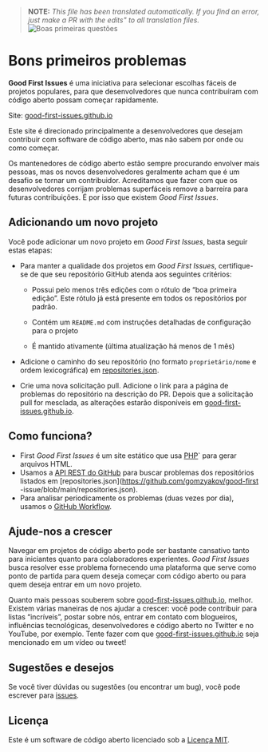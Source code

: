 >**NOTE:** _This file has been translated automatically. If you find an error, just make a PR with the edits" to all translation files._
![Boas primeiras questões](../assets/github/social-preview.png)

# Bons primeiros problemas

**Good First Issues** é uma iniciativa para selecionar escolhas fáceis de projetos populares, para que desenvolvedores que nunca contribuíram com código aberto possam começar rapidamente.

Site: [good-first-issues.github.io](https://good-first-issues.github.io)

Este site é direcionado principalmente a desenvolvedores que desejam contribuir com software de código aberto, mas não sabem por onde ou como começar.

Os mantenedores de código aberto estão sempre procurando envolver mais pessoas, mas os novos desenvolvedores geralmente acham que é um desafio se tornar um contribuidor. Acreditamos que fazer com que os desenvolvedores corrijam problemas superfáceis remove a barreira para futuras contribuições. É por isso que existem *Good First Issues*.

## Adicionando um novo projeto

Você pode adicionar um novo projeto em *Good First Issues*, basta seguir estas etapas:

- Para manter a qualidade dos projetos em *Good First Issues*, certifique-se de que seu repositório GitHub atenda aos seguintes critérios:

     - Possui pelo menos três edições com o rótulo de “boa primeira edição”. Este rótulo já está presente em todos os repositórios por padrão.

     - Contém um `README.md` com instruções detalhadas de configuração para o projeto

     - É mantido ativamente (última atualização há menos de 1 mês)

- Adicione o caminho do seu repositório (no formato `proprietário/nome` e ordem lexicográfica) em [repositories.json](https://github.com/gomzyakov/good-first-issue/blob/main/repositories.json).

- Crie uma nova solicitação pull. Adicione o link para a página de problemas do repositório na descrição do PR. Depois que a solicitação pull for mesclada, as alterações estarão disponíveis em [good-first-issues.github.io](https://good-first-issues.github.io).

## Como funciona?

- First *Good First Issues* é um site estático que usa [PHP](https://www.php.net)` para gerar arquivos HTML.
- Usamos a [API REST do GitHub](https://docs.github.com/en/rest) para buscar problemas dos repositórios listados em [repositories.json](https://github.com/gomzyakov/good-first -issue/blob/main/repositories.json).
- Para analisar periodicamente os problemas (duas vezes por dia), usamos o [GitHub Workflow](https://docs.github.com/en/actions/using-workflows).

## Ajude-nos a crescer

Navegar em projetos de código aberto pode ser bastante cansativo tanto para iniciantes quanto para colaboradores experientes. *Good First Issues* busca resolver esse problema fornecendo uma plataforma que serve como ponto de partida para quem deseja começar com código aberto ou para quem deseja entrar em um novo projeto.

Quanto mais pessoas souberem sobre [good-first-issues.github.io](https://good-first-issues.github.io), melhor. Existem várias maneiras de nos ajudar a crescer: você pode contribuir para listas “incríveis”, postar sobre nós, entrar em contato com blogueiros, influências tecnológicas, desenvolvedores e código aberto no Twitter e no YouTube, por exemplo. Tente fazer com que [good-first-issues.github.io](https://good-first-issues.github.io) seja mencionado em um vídeo ou tweet!

## Sugestões e desejos

Se você tiver dúvidas ou sugestões (ou encontrar um bug), você pode escrever para [issues](https://github.com/good-first-issues/good-first-issues.github.io/issues).

## Licença

Este é um software de código aberto licenciado sob a [Licença MIT](https://github.com/good-first-issues/good-first-issues.github.io/blob/main/LICENSE).
